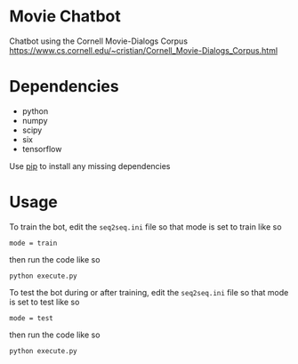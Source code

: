 # Movie Chatbot
Chatbot using the Cornell Movie-Dialogs Corpus
https://www.cs.cornell.edu/~cristian/Cornell_Movie-Dialogs_Corpus.html

Dependencies
============
* python
* numpy
* scipy 
* six
* tensorflow

Use [pip](https://pypi.python.org/pypi/pip) to install any missing dependencies


Usage
============

To train the bot, edit the `seq2seq.ini` file so that mode is set to train like so

`mode = train`

then run the code like so

``python execute.py``

To test the bot during or after training, edit the `seq2seq.ini` file so that mode is set to test like so

`mode = test`

then run the code like so

``python execute.py``
